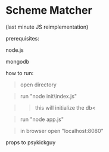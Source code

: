 # Scheme Matcher
(last minute JS reimplementation)

prerequisites:

node.js

mongodb



how to run:

>open directory

>run "node init\index.js"

>>this will initialize the db<

>run "node app.js"

>in browser open "localhost:8080"



props to psykickguy

